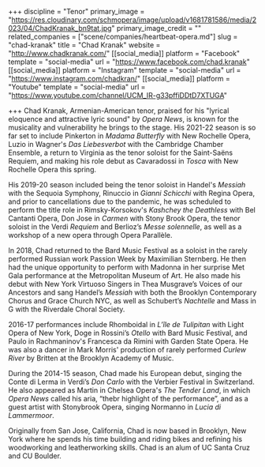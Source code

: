 +++
discipline = "Tenor"
primary_image = "https://res.cloudinary.com/schmopera/image/upload/v1681781586/media/2023/04/ChadKranak_bn9tat.jpg"
primary_image_credit = ""
related_companies = ["scene/companies/heartbeat-opera.md"]
slug = "chad-kranak"
title = "Chad Kranak"
website = "http://www.chadkranak.com/"
[[social_media]]
platform = "Facebook"
template = "social-media"
url = "https://www.facebook.com/chad.kranak"
[[social_media]]
platform = "Instagram"
template = "social-media"
url = "https://www.instagram.com/chadkran/"
[[social_media]]
platform = "Youtube"
template = "social-media"
url = "https://www.youtube.com/channel/UCM_IR-g33pffiDDtD7XTUGA"

+++
Chad Kranak, Armenian-American tenor, praised for his "lyrical eloquence and attractive lyric sound" by _Opera News_, is known for the musicality and vulnerability he brings to the stage. His 2021-22 season is so far set to include Pinkerton in _Madama Butterfly_ with New Rochelle Opera, Luzio in Wagner's _Das Liebesverbot_ with the Cambridge Chamber Ensemble, a return to Virginia as the tenor soloist for the Saint-Saëns Requiem, and making his role debut as Cavaradossi in _Tosca_ with New Rochelle Opera this spring. 

His 2019-20 season included being the tenor soloist in Handel's _Messiah_ with the Sequoia Symphony, Rinuccio in _Gianni Schicchi_ with Regina Opera, and prior to cancellations due to the pandemic, he was scheduled to perform the title role in Rimsky-Korsokov's _Kashchey the Deathless_ with Bel Cantanti Opera, Don Jose in _Carmen_ with Stony Brook Opera, the tenor soloist in the Verdi _Requiem_ and Berlioz’s _Messe solennelle_, as well as a workshop of a new opera through Opera Parallèle.

In 2018, Chad returned to the Bard Music Festival as a soloist in the rarely performed Russian work Passion Week by Maximilian Sternberg. He then had the unique opportunity to perform with Madonna in her surprise Met Gala performance at the Metropolitan Museum of Art.  He also made his debut with New York Virtuoso Singers in Thea Musgrave’s Voices of our Ancestors and sang Handel’s _Messiah_ with both the Brooklyn Contemporary Chorus and Grace Church NYC, as well as Schubert’s _Nachtelle_ and Mass in G with the Riverdale Choral Society.

 2016-17 performances include Rhomboidal in _L’île de Tulipitan_ with Light Opera of New York, Doge in Rossini’s _Otello_ with Bard Music Festival, and Paulo in Rachmaninov's Francesca da Rimini with Garden State Opera.  He was also a dancer in Mark Morris' production of rarely performed _Curlew River_ by Britten at the Brooklyn Academy of Music. 

During the 2014-15 season, Chad made his European debut, singing the Conte di Lerma in Verdi’s _Don Carlo_ with the Verbier Festival in Switzerland. He also appeared as Martin in Chelsea Opera's _The Tender Land_, in which _Opera News_ called his aria, “thebr highlight of the performance”, and as a guest artist with Stonybrook Opera, singing Normanno in _Lucia di Lammermoor_.

Originally from San Jose, California, Chad is now based in Brooklyn, New York where he spends his time building and riding bikes and refining his woodworking and leatherworking skills. Chad is an alum of UC Santa Cruz and CU Boulder.